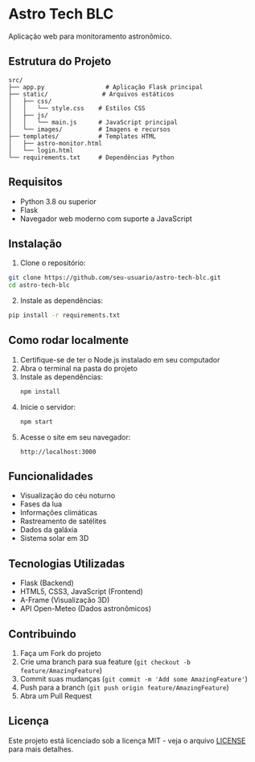 # Astro Tech BLC

Aplicação web para monitoramento astronômico.

## Estrutura do Projeto

```
src/
├── app.py                 # Aplicação Flask principal
├── static/               # Arquivos estáticos
│   ├── css/
│   │   └── style.css    # Estilos CSS
│   ├── js/
│   │   └── main.js      # JavaScript principal
│   └── images/          # Imagens e recursos
├── templates/           # Templates HTML
│   ├── astro-monitor.html
│   └── login.html
└── requirements.txt     # Dependências Python
```

## Requisitos

- Python 3.8 ou superior
- Flask
- Navegador web moderno com suporte a JavaScript

## Instalação

1. Clone o repositório:
```bash
git clone https://github.com/seu-usuario/astro-tech-blc.git
cd astro-tech-blc
```

2. Instale as dependências:
```bash
pip install -r requirements.txt
```

## Como rodar localmente

1. Certifique-se de ter o Node.js instalado em seu computador
2. Abra o terminal na pasta do projeto
3. Instale as dependências:
   ```bash
   npm install
   ```
4. Inicie o servidor:
   ```bash
   npm start
   ```
5. Acesse o site em seu navegador:
   ```
   http://localhost:3000
   ```

## Funcionalidades

- Visualização do céu noturno
- Fases da lua
- Informações climáticas
- Rastreamento de satélites
- Dados da galáxia
- Sistema solar em 3D

## Tecnologias Utilizadas

- Flask (Backend)
- HTML5, CSS3, JavaScript (Frontend)
- A-Frame (Visualização 3D)
- API Open-Meteo (Dados astronômicos)

## Contribuindo

1. Faça um Fork do projeto
2. Crie uma branch para sua feature (`git checkout -b feature/AmazingFeature`)
3. Commit suas mudanças (`git commit -m 'Add some AmazingFeature'`)
4. Push para a branch (`git push origin feature/AmazingFeature`)
5. Abra um Pull Request

## Licença

Este projeto está licenciado sob a licença MIT - veja o arquivo [LICENSE](LICENSE) para mais detalhes.
